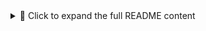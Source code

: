 <details> <summary>📄 Click to expand the full README content</summary>

# 🚀 Gensyn RL-Swarm Manager

A powerful Bash script to easily manage and run your Gensyn RL-Swarm setup with GPU/CPU support, ngrok tunneling, and tmux session handling.

---

## 📅 Last Updated: 2025-07-16

---

## 🧰 Features

- 🖥️ Run Gensyn RL-Swarm with CPU or GPU  
- 🌐 Automatically open ngrok tunnel (in tmux)  
- 🧠 Intelligent login flow via modal  
- 🔁 Run multiple sessions simultaneously  
- 🛠 Fixes Python venv, CUDA fragmentation & PyTorch GPU usage  
- ✅ Restart-proof: Doesn’t require deleting folders  
- 💡 Debug shell and session attachment  

---

## 📦 Requirements

- Ubuntu 20.04+ or WSL2  
- Docker (optional but recommended)  
- Python 3.10+  
- Git, curl, tmux  
- ngrok account  

---

## 🛠️ Installation

### Step 1: Run the installer

```bash
bash <(curl -s https://gist.githubusercontent.com/Troublesht/0a0f0df568201226da0d008a918d83eb/raw)
```

---

## 📋 Menu Options

```text
🚀  Gensyn RL-Swarm Manager
============================================
1) Install Dependencies (CPU)
2) Install Dependencies (GPU)
3) Open ngrok tunnel (tmux)
4) Run Gensyn (CPU - tmux)
5) Run Gensyn (GPU - tmux)
6) Attach to ngrok session
7) Attach to gensyn session
8) Manual Shell for Fixes 🔧
9) Exit
```

---

## 🚦 How to Use

### ✅ Setup

1. Choose **1** or **2** to install dependencies (based on your hardware)  
2. Choose **3** to open ngrok tunnel (it runs in a `tmux` session)  
3. Copy ngrok link and **login via browser**  
4. After login, choose **4** or **5** to run Gensyn RL-Swarm  

### 🔁 Session Management

- Reattach ngrok tunnel:  
  ```bash
  tmux attach -t ngrok
  ```  
- Reattach Gensyn session:  
  ```bash
  tmux attach -t gensyn
  ```  
- Detach session: Press `Ctrl + B`, then press `D`

---

## 📊 Optimize GPU Usage

Set this before launching Gensyn (or add it to your bashrc):

```bash
export PYTORCH_CUDA_ALLOC_CONF=expandable_segments:True
```

---

## 🧪 Advanced

If anything breaks or logs need checking, use option **8** to drop into the `rl-swarm` shell manually.

---

## 📎 GitHub Repo

Feel free to fork or contribute:  
👉 [https://github.com/Troublesht/gensyn-manager](https://github.com/Troublesht/gensyn-manager)

---

## 🧑‍💻 Author

Script by [Troublesht](https://github.com/Troublesht)

x: [X link](https://x.com/Ankurz) 
